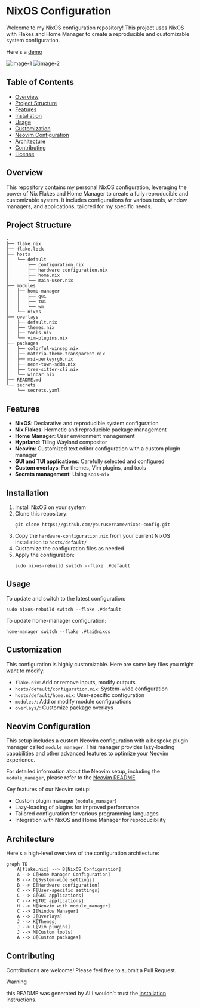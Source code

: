 # NixOS Configuration

Welcome to my NixOS configuration repository! This project uses NixOS with
Flakes and Home Manager to create a reproducible and customizable system
configuration.

Here's a [demo](https://www.youtube.com/watch?v=X7IMYLIEqaM)

![image-1](https://media.discordapp.net/attachments/1257127902974316565/1283796803682045972/r-1.png?ex=66e44c71&is=66e2faf1&hm=13e478f3133ee74b1691ec0b801b6ecb2982cc844cc115507c98e649559d5944&=&format=webp&quality=lossless&width=1176&height=661)
![image-2](https://media.discordapp.net/attachments/1257127902974316565/1283796802939781130/r-2.png?ex=66e44c71&is=66e2faf1&hm=4f86b6f298f5ecbdc47d93ae5e18debea6718ad9859955eb4b46186e34cd3c76&=&format=webp&quality=lossless&width=1173&height=661)

## Table of Contents

- [Overview](#overview)
- [Project Structure](#project-structure)
- [Features](#features)
- [Installation](#installation)
- [Usage](#usage)
- [Customization](#customization)
- [Neovim Configuration](#neovim-configuration)
- [Architecture](#architecture)
- [Contributing](#contributing)
- [License](#license)

## Overview

This repository contains my personal NixOS configuration, leveraging the power
of Nix Flakes and Home Manager to create a fully reproducible and customizable
system. It includes configurations for various tools, window managers, and
applications, tailored for my specific needs.

## Project Structure

```
.
├── flake.nix
├── flake.lock
├── hosts
│   └── default
│       ├── configuration.nix
│       ├── hardware-configuration.nix
│       ├── home.nix
│       └── main-user.nix
├── modules
│   ├── home-manager
│   │   ├── gui
│   │   ├── tui
│   │   └── wm
│   └── nixos
├── overlays
│   ├── default.nix
│   ├── themes.nix
│   ├── tools.nix
│   └── vim-plugins.nix
├── packages
│   ├── colorful-winsep.nix
│   ├── materia-theme-transparent.nix
│   ├── msi-perkeyrgb.nix
│   ├── neon-town-sddm.nix
│   ├── tree-sitter-cli.nix
│   └── winbar.nix
├── README.md
└── secrets
    └── secrets.yaml
```

## Features

- **NixOS**: Declarative and reproducible system configuration
- **Nix Flakes**: Hermetic and reproducible package management
- **Home Manager**: User environment management
- **Hyprland**: Tiling Wayland compositor
- **Neovim**: Customized text editor configuration with a custom plugin manager
- **GUI and TUI applications**: Carefully selected and configured
- **Custom overlays**: For themes, Vim plugins, and tools
- **Secrets management**: Using `sops-nix`

## Installation

1. Install NixOS on your system
2. Clone this repository:
   ```
   git clone https://github.com/yourusername/nixos-config.git
   ```
3. Copy the `hardware-configuration.nix` from your current NixOS installation to
   `hosts/default/`
4. Customize the configuration files as needed
5. Apply the configuration:
   ```
   sudo nixos-rebuild switch --flake .#default
   ```

## Usage

To update and switch to the latest configuration:

```
sudo nixos-rebuild switch --flake .#default
```

To update home-manager configuration:

```
home-manager switch --flake .#tai@nixos
```

## Customization

This configuration is highly customizable. Here are some key files you might
want to modify:

- `flake.nix`: Add or remove inputs, modify outputs
- `hosts/default/configuration.nix`: System-wide configuration
- `hosts/default/home.nix`: User-specific configuration
- `modules/`: Add or modify module configurations
- `overlays/`: Customize package overlays

## Neovim Configuration

This setup includes a custom Neovim configuration with a bespoke plugin manager
called `module_manager`. This manager provides lazy-loading capabilities and
other advanced features to optimize your Neovim experience.

For detailed information about the Neovim setup, including the `module_manager`,
please refer to the [Neovim README](./modules/home-manager/tui/nvim/README.md).

Key features of our Neovim setup:

- Custom plugin manager (`module_manager`)
- Lazy-loading of plugins for improved performance
- Tailored configuration for various programming languages
- Integration with NixOS and Home Manager for reproducibility

## Architecture

Here's a high-level overview of the configuration architecture:

```mermaid
graph TD
    A[flake.nix] --> B[NixOS Configuration]
    A --> C[Home Manager Configuration]
    B --> D[System-wide settings]
    B --> E[Hardware configuration]
    C --> F[User-specific settings]
    C --> G[GUI applications]
    C --> H[TUI applications]
    H --> N[Neovim with module_manager]
    C --> I[Window Manager]
    A --> J[Overlays]
    J --> K[Themes]
    J --> L[Vim plugins]
    J --> M[Custom tools]
    A --> O[Custom packages]
```

## Contributing

Contributions are welcome! Please feel free to submit a Pull Request.

> [!WARNING]
>
> this README was generated by AI I wouldn't trust the
> [Installation](#installation) instructions.
